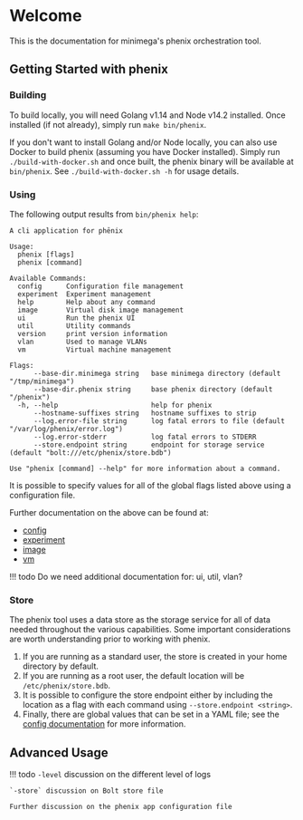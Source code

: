 # Welcome

This is the documentation for minimega's phenix orchestration tool.

## Getting Started with phenix

### Building

To build locally, you will need Golang v1.14 and Node v14.2 installed. Once
installed (if not already), simply run `make bin/phenix`.

If you don't want to install Golang and/or Node locally, you can also use
Docker to build phenix (assuming you have Docker installed). Simply run
`./build-with-docker.sh` and once built, the phenix binary will be available
at `bin/phenix`. See `./build-with-docker.sh -h` for usage details.
<br>

### Using

The following output results from `bin/phenix help`:

```
A cli application for phēnix

Usage:
  phenix [flags]
  phenix [command]

Available Commands:
  config      Configuration file management
  experiment  Experiment management
  help        Help about any command
  image       Virtual disk image management
  ui          Run the phenix UI
  util        Utility commands
  version     print version information
  vlan        Used to manage VLANs
  vm          Virtual machine management

Flags:
      --base-dir.minimega string   base minimega directory (default "/tmp/minimega")
      --base-dir.phenix string     base phenix directory (default "/phenix")
  -h, --help                       help for phenix
      --hostname-suffixes string   hostname suffixes to strip
      --log.error-file string      log fatal errors to file (default "/var/log/phenix/error.log")
      --log.error-stderr           log fatal errors to STDERR
      --store.endpoint string      endpoint for storage service (default "bolt:///etc/phenix/store.bdb")

Use "phenix [command] --help" for more information about a command.
```

It is possible to specify values for all of the global flags listed above using a configuration file.
<br>

Further documentation on the above can be found at:

* [config](configuration.md)
* [experiment](experiments.md)
* [image](image.md)
* [vm](vms.md)

!!! todo
    Do we need additional documentation for: ui, util, vlan?

### Store

The phenix tool uses a data store as the storage service for all of data needed throughout the various capabilities. Some important considerations are worth understanding prior to working with phenix.

1. If you are running as a standard user, the store is created in your home directory by default.
2. If you are running as a root user, the default location will be `/etc/phenix/store.bdb`.
3. It is possible to configure the store endpoint either by including the location as a flag with each command using `--store.endpoint <string>`.
4. Finally, there are global values that can be set in a YAML file; see the [config documentation](configuration.md) for more information.

## Advanced Usage

!!! todo
    `-level` discussion on the different level of logs
    
    `-store` discussion on Bolt store file
    
    Further discussion on the phenix app configuration file
